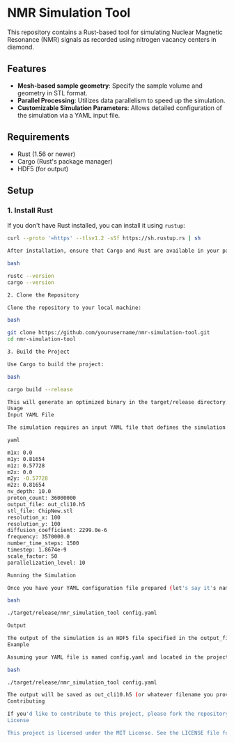 # NMR Simulation Tool

This repository contains a Rust-based tool for simulating Nuclear Magnetic Resonance (NMR) signals as recorded using nitrogen vacancy centers in diamond.

## Features

- **Mesh-based sample geometry**: Specify the sample volume and geometry in STL format.
- **Parallel Processing**: Utilizes data parallelism to speed up the simulation.
- **Customizable Simulation Parameters**: Allows detailed configuration of the simulation via a YAML input file.

## Requirements

- Rust (1.56 or newer)
- Cargo (Rust's package manager)
- HDF5 (for output)

## Setup

### 1. Install Rust

If you don't have Rust installed, you can install it using `rustup`:

```bash
curl --proto '=https' --tlsv1.2 -sSf https://sh.rustup.rs | sh

After installation, ensure that Cargo and Rust are available in your path:

bash

rustc --version
cargo --version

2. Clone the Repository

Clone the repository to your local machine:

bash

git clone https://github.com/yourusername/nmr-simulation-tool.git
cd nmr-simulation-tool

3. Build the Project

Use Cargo to build the project:

bash

cargo build --release

This will generate an optimized binary in the target/release directory.
Usage
Input YAML File

The simulation requires an input YAML file that defines the simulation parameters. Below is an example of how the YAML file should look:

yaml

m1x: 0.0
m1y: 0.81654
m1z: 0.57728
m2x: 0.0
m2y: -0.57728
m2z: 0.81654
nv_depth: 10.0
proton_count: 36000000
output_file: out_cli10.h5
stl_file: ChipNew.stl
resolution_x: 100
resolution_y: 100
diffusion_coefficient: 2299.0e-6
frequency: 3570000.0
number_time_steps: 1500
timestep: 1.8674e-9
scale_factor: 50
parallelization_level: 10

Running the Simulation

Once you have your YAML configuration file prepared (let's say it's named config.yaml), you can run the simulation as follows:

bash

./target/release/nmr_simulation_tool config.yaml

Output

The output of the simulation is an HDF5 file specified in the output_file parameter of the YAML configuration. This file contains the results of the NMR simulation.
Example

Assuming your YAML file is named config.yaml and located in the project root, and your STL file is ChipNew.stl, you would run the simulation like this:

bash

./target/release/nmr_simulation_tool config.yaml

The output will be saved as out_cli10.h5 (or whatever filename you provided in the YAML file).
Contributing

If you'd like to contribute to this project, please fork the repository and submit a pull request. We welcome all contributions!
License

This project is licensed under the MIT License. See the LICENSE file for more details.
